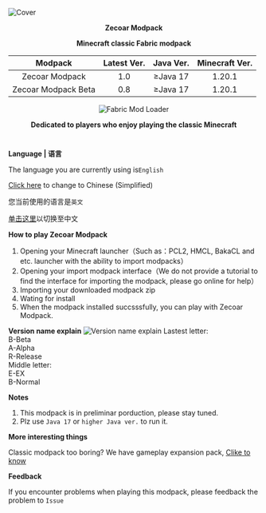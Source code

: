 ![Cover](https://github.com/ZfIxV/Zecoar-Modpack/blob/main/Zecoar%20Modpack%20-%20Header.png)
<div align="center">
  
**Zecoar Modpack**
                                  
**Minecraft classic Fabric modpack**

| Modpack | Latest Ver. | Java Ver. | Minecraft Ver. |
| :-: | :-: | :-: | :-: |
| Zecoar Modpack | 1.0 | ≥Java 17 | 1.20.1 |
| Zecoar Modpack Beta | 0.8 | ≥Java 17 | 1.20.1 |
<p>
    <img src="https://img.shields.io/badge/Mod%20Loader-Fabric-dbd0b4?style=flat" alt="Fabric Mod Loader" />
</p>

</div>

<div align="center">

**Dedicated to players who enjoy playing the classic Minecraft**
  
</div>

#               

**Language | 语言**

The language you are currently using is`English`

[Click here](https://github.com/ZfIxV/Zecoar-Modpack/tree/main/README.md) to change to Chinese (Simplified)

您当前使用的语言是`英文`

[单击这里](https://github.com/ZfIxV/Zecoar-Modpack/tree/main/README.md)以切换至中文

**How to play Zecoar Modpack**

1. Opening your Minecraft launcher（Such as：PCL2, HMCL, BakaCL and etc. launcher with the ability to import modpacks）
2. Opening your import modpack interface（We do not provide a tutorial to find the interface for importing the modpack, please go online for help）
3. Importing your downloaded modpack zip
4. Wating for install
5. When the modpack installed succsssfully, you can play with Zecoar Modpack.

**Version name explain**
![Version name explain](https://github.com/ZfIxV/Zecoar-Modpack/blob/main/EN.png)
Lastest letter:                                 
B-Beta          
A-Alpha                              
R-Release                        
Middle letter:                           
E-EX                                            
B-Normal                                              

**Notes**

1. <span id="ref1_en">This modpack is in preliminar porduction, please stay tuned.</span>
2. <span id="ref2_en">Plz use `Java 17` or `higher Java ver.` to run it.</span>    

**More interesting things**

Classic modpack too boring? We have gameplay expansion pack, [Clike to know](https://github.com/ZfIxV/Zecoar-Modpack/tree/main/overrides/mods-ex/README-EN.md)

**Feedback**

If you encounter problems when playing this modpack, please feedback the problem to `Issue`
